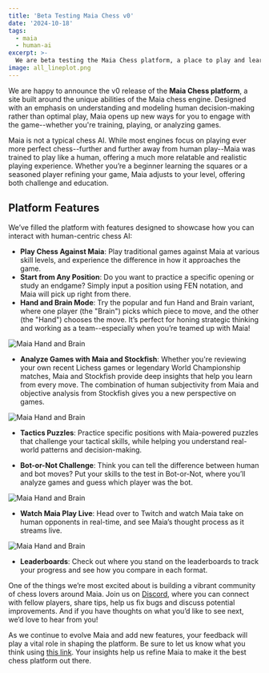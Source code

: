 ```yaml
---
title: 'Beta Testing Maia Chess v0'
date: '2024-10-18'
tags:
  - maia
  - human-ai
excerpt: >-
  We are beta testing the Maia Chess platform, a place to play and learn powered by Maia, our human-like chess engine.
image: all_lineplot.png
---
```


We are happy to announce the v0 release of the **Maia Chess platform**, a site built around the unique abilities of the Maia chess engine. Designed with an emphasis on understanding and modeling human decision-making rather than optimal play, Maia opens up new ways for you to engage with the game--whether you're training, playing, or analyzing games.

Maia is not a typical chess AI. While most engines focus on playing ever more perfect chess--further and further away from human play--Maia was trained to play like a human, offering a much more relatable and realistic playing experience. Whether you’re a beginner learning the squares or a seasoned player refining your game, Maia adjusts to your level, offering both challenge and education.

## Platform Features

We’ve filled the platform with features designed to showcase how you can interact with human-centric chess AI:

- **Play Chess Against Maia**: Play traditional games against Maia at various skill levels, and experience the difference in how it approaches the game.
- **Start from Any Position**: Do you want to practice a specific opening or study an endgame? Simply input a position using FEN notation, and Maia will pick up right from there.
- **Hand and Brain Mode**: Try the popular and fun Hand and Brain variant, where one player (the "Brain") picks which piece to move, and the other (the "Hand") chooses the move. It’s perfect for honing strategic thinking and working as a team--especially when you’re teamed up with Maia!

![Maia Hand and Brain](/blog/platform-v0/handandbrain.jpeg)

- **Analyze Games with Maia and Stockfish**: Whether you're reviewing your own recent Lichess games or legendary World Championship matches, Maia and Stockfish provide deep insights that help you learn from every move. The combination of human subjectivity from Maia and objective analysis from Stockfish gives you a new perspective on games.

![Maia Hand and Brain](/blog/platform-v0/analysis.png)

- **Tactics Puzzles**: Practice specific positions with Maia-powered puzzles that challenge your tactical skills, while helping you understand real-world patterns and decision-making.

- **Bot-or-Not Challenge**: Think you can tell the difference between human and bot moves? Put your skills to the test in Bot-or-Not, where you’ll analyze games and guess which player was the bot.

![Maia Hand and Brain](/blog/platform-v0/turing.png)

- **Watch Maia Play Live**: Head over to Twitch and watch Maia take on human opponents in real-time, and see Maia’s thought process as it streams live.

![Maia Hand and Brain](/blog/platform-v0/stream.png)

- **Leaderboards**: Check out where you stand on the leaderboards to track your progress and see how you compare in each format.

One of the things we’re most excited about is building a vibrant community of chess lovers around Maia. Join us on [Discord](https://discord.gg/hHb6gqFpxZ), where you can connect with fellow players, share tips, help us fix bugs and discuss potential improvements. And if you have thoughts on what you’d like to see next, we’d love to hear from you!

As we continue to evolve Maia and add new features, your feedback will play a vital role in shaping the platform. Be sure to let us know what you think using [this link](https://forms.gle/XYeoTJF4YgUu4Vq28). Your insights help us refine Maia to make it the best chess platform out there.
